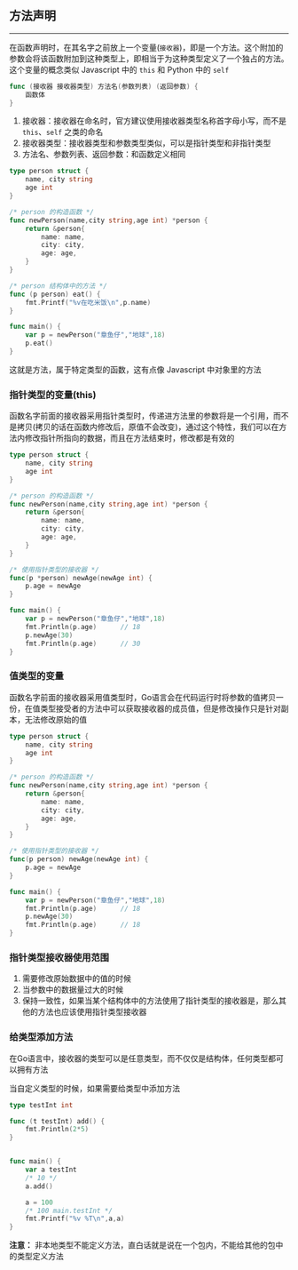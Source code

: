 ## 方法声明

---

在函数声明时，在其名字之前放上一个变量(`接收器`)，即是一个方法。这个附加的参数会将该函数附加到这种类型上，即相当于为这种类型定义了一个独占的方法。这个变量的概念类似 Javascript 中的 `this` 和 Python 中的 `self`

```go
func (接收器 接收器类型) 方法名(参数列表) (返回参数) {
    函数体
}
```

1. 接收器：接收器在命名时，官方建议使用接收器类型名称首字母小写，而不是 `this`、`self` 之类的命名
2. 接收器类型：接收器类型和参数类型类似，可以是指针类型和非指针类型
3. 方法名、参数列表、返回参数：和函数定义相同

```go
type person struct {
    name, city string
    age int
}

/* person 的构造函数 */
func newPerson(name,city string,age int) *person {
    return &person{
        name: name,
        city: city,
        age: age,
    }
}

/* person 结构体中的方法 */
func (p person) eat() {
    fmt.Printf("%v在吃米饭\n",p.name)
}

func main() {
    var p = newPerson("章鱼仔","地球",18)
    p.eat()
}
```

这就是方法，属于特定类型的函数，这有点像 Javascript 中对象里的方法

### 指针类型的变量(this)

函数名字前面的接收器采用指针类型时，传递进方法里的参数将是一个引用，而不是拷贝(拷贝的话在函数内修改后，原值不会改变)，通过这个特性，我们可以在方法内修改指针所指向的数据，而且在方法结束时，修改都是有效的

```go
type person struct {
    name, city string
    age int
}

/* person 的构造函数 */
func newPerson(name,city string,age int) *person {
    return &person{
        name: name,
        city: city,
        age: age,
    }
}

/* 使用指针类型的接收器 */
func(p *person) newAge(newAge int) {
    p.age = newAge
}

func main() {
    var p = newPerson("章鱼仔","地球",18)
    fmt.Println(p.age)      // 18
    p.newAge(30)
    fmt.Println(p.age)      // 30
}
```

### 值类型的变量

函数名字前面的接收器采用值类型时，Go语言会在代码运行时将参数的值拷贝一份，在值类型接受者的方法中可以获取接收器的成员值，但是修改操作只是针对副本，无法修改原始的值

```go
type person struct {
    name, city string
    age int
}

/* person 的构造函数 */
func newPerson(name,city string,age int) *person {
    return &person{
        name: name,
        city: city,
        age: age,
    }
}

/* 使用指针类型的接收器 */
func(p person) newAge(newAge int) {
    p.age = newAge
}

func main() {
    var p = newPerson("章鱼仔","地球",18)
    fmt.Println(p.age)      // 18
    p.newAge(30)
    fmt.Println(p.age)      // 18
}

```

### 指针类型接收器使用范围

1. 需要修改原始数据中的值的时候
2. 当参数中的数据量过大的时候
3. 保持一致性，如果当某个结构体中的方法使用了指针类型的接收器是，那么其他的方法也应该使用指针类型接收器

### 给类型添加方法

在Go语言中，接收器的类型可以是任意类型，而不仅仅是结构体，任何类型都可以拥有方法

当自定义类型的时候，如果需要给类型中添加方法

```go
type testInt int

func (t testInt) add() {
    fmt.Println(2*5)
}


func main() {
    var a testInt
    /* 10 */
    a.add()

    a = 100
    /* 100 main.testInt */
    fmt.Printf("%v %T\n",a,a)
}
```

**注意：** 非本地类型不能定义方法，直白话就是说在一个包内，不能给其他的包中的类型定义方法
